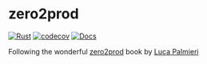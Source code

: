 # zero2prod

[![Rust](https://github.com/dmweis/zero2prod/workflows/Rust/badge.svg)](https://github.com/dmweis/zero2prod/actions)
[![codecov](https://codecov.io/gh/dmweis/zero2prod/branch/main/graph/badge.svg)](https://codecov.io/gh/dmweis/zero2prod)
[![Docs](https://img.shields.io/badge/-docs-brightgreen)](https://davidweis.dev/zero2prod/zero2prod/)

Following the wonderful [zero2prod](https://www.zero2prod.com/) book by [Luca Palmieri](https://www.lpalmieri.com/)
